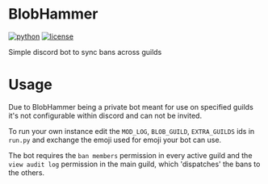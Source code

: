 # BlobHammer

[![python](https://img.shields.io/badge/python-3.6-blue.svg)](https://www.python.org/)
[![license](https://img.shields.io/badge/license-MIT-blue.svg)](https://github.com/FrostLuma/Mousey/blob/master/LICENSE)

Simple discord bot to sync bans across guilds

# Usage

Due to BlobHammer being a private bot meant for use on specified guilds
it's not configurable within discord and can not be invited.

To run your own instance edit the `MOD_LOG`, `BLOB_GUILD`,
`EXTRA_GUILDS` ids in `run.py` and exchange the emoji used for emoji
your bot can use.

The bot requires the `ban members` permission in every active guild
and the `view audit log` permission in the main guild, which
'dispatches' the bans to the others.
